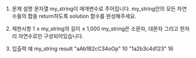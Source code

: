 1. 문제 설명
   문자열 my_string이 매개변수로 주어집니다. my_string안의 모든 자연수들의 합을 return하도록 solution 함수를 완성해주세요.

2. 제한사항
   1 ≤ my_string의 길이 ≤ 1,000
   my_string은 소문자, 대문자 그리고 한자리 자연수로만 구성되어있습니다.

3. 입출력 예
   my_string result
   "aAb1B2cC34oOp" 10
   "1a2b3c4d123" 16
